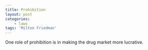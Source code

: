 ```yaml
---
title: Prohibition
layout: post
categories:
    - laws
tags: 'Milton Friedman'
---
```


One role of prohibition is in making the drug market more lucrative.